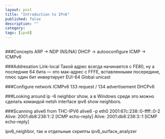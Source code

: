```yaml
---
layout: post
title: "Introduction to IPv6"
published: false
description: ""
category: 
tags: [ipv6]
---
```


##

###Concepts
ARP -> NDP (NS/NA)
DHCP -> autooconfigure
ICMP -> ICMPv6

###Addresation
Link-local
Такой адрес всегда начинается с FE80, ну а последние 64 бита — это мак-адрес с FFFE, вставленными посередине, плюс один бит инвертирует
EUI-64
Global unicast

###Configure network
ICMPv6 133 request / 134 advertisement
DHCPv6

###Looking around
ip -6 neighbor show, а в Windows среде это можно сделать командой netsh interface ipv6 show neighbors.

###Scanning
alive6 from THC-IPV6
alive6 -p eth0 2001:67c:238::0-ffff::0-2
Alive: 2001:db8:238:1::2 [ICMP echo-reply]
Alive: 2001:db8:238:3::1 [ICMP echo-reply]

 ipv6_neighbor, так и отдельные скрипты ipv6_surface_analyzer
